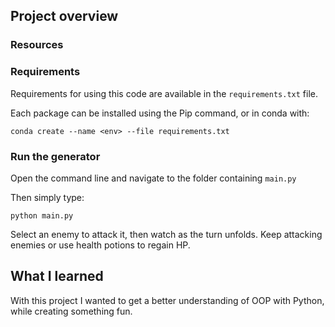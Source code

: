 ## Project overview

### Resources

### Requirements

Requirements for using this code are available in the `requirements.txt` file.

Each package can be installed using the Pip command, or in conda with:

`conda create --name <env> --file requirements.txt`


### Run the generator

Open the command line and navigate to the folder containing `main.py`

Then simply type:

`python main.py`

Select an enemy to attack it, then watch as the turn unfolds. Keep attacking enemies or use health potions to regain HP.


## What I learned

With this project I wanted to get a better understanding of OOP with Python, while creating something fun.


